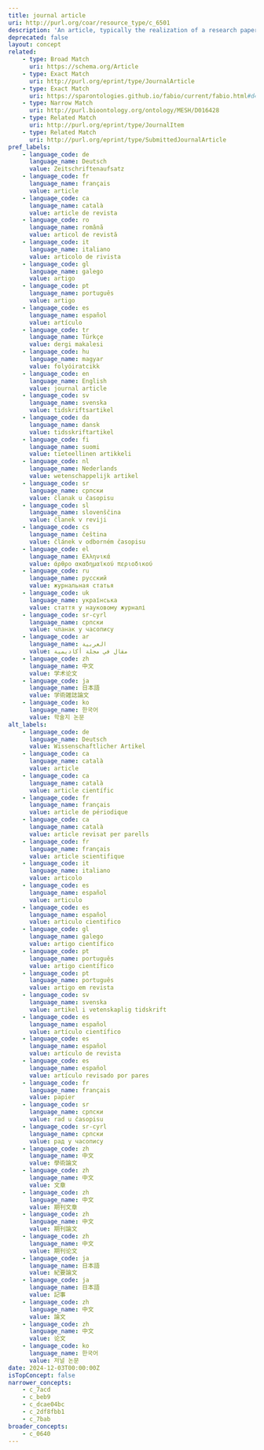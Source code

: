 ```yaml
---
title: journal article
uri: http://purl.org/coar/resource_type/c_6501
description: 'An article, typically the realization of a research paper reporting original research findings, published in a journal issue. [Source: https://sparontologies.github.io/fabio/current/fabio.html#d4e3646]'
deprecated: false
layout: concept
related:
    - type: Broad Match
      uri: https://schema.org/Article
    - type: Exact Match
      uri: http://purl.org/eprint/type/JournalArticle
    - type: Exact Match
      uri: https://sparontologies.github.io/fabio/current/fabio.html#d4e3646
    - type: Narrow Match
      uri: http://purl.bioontology.org/ontology/MESH/D016428
    - type: Related Match
      uri: http://purl.org/eprint/type/JournalItem
    - type: Related Match
      uri: http://purl.org/eprint/type/SubmittedJournalArticle
pref_labels:
    - language_code: de
      language_name: Deutsch
      value: Zeitschriftenaufsatz
    - language_code: fr
      language_name: français
      value: article
    - language_code: ca
      language_name: català
      value: article de revista
    - language_code: ro
      language_name: română
      value: articol de revistă
    - language_code: it
      language_name: italiano
      value: articolo de rivista
    - language_code: gl
      language_name: galego
      value: artigo
    - language_code: pt
      language_name: português
      value: artigo
    - language_code: es
      language_name: español
      value: artículo
    - language_code: tr
      language_name: Türkçe
      value: dergi makalesi
    - language_code: hu
      language_name: magyar
      value: folyóiratcikk
    - language_code: en
      language_name: English
      value: journal article
    - language_code: sv
      language_name: svenska
      value: tidskriftsartikel
    - language_code: da
      language_name: dansk
      value: tidsskriftartikel
    - language_code: fi
      language_name: suomi
      value: tieteellinen artikkeli
    - language_code: nl
      language_name: Nederlands
      value: wetenschappelijk artikel
    - language_code: sr
      language_name: српски
      value: članak u časopisu
    - language_code: sl
      language_name: slovenščina
      value: članek v reviji
    - language_code: cs
      language_name: čeština
      value: článek v odborném časopisu
    - language_code: el
      language_name: Ελληνικά
      value: άρθρο ακαδημαϊκού περιοδικού
    - language_code: ru
      language_name: русский
      value: журнальная статья
    - language_code: uk
      language_name: українська
      value: стаття у науковому журналі
    - language_code: sr-cyrl
      language_name: српски
      value: чланак у часопису
    - language_code: ar
      language_name: العربية
      value: مقال في مجلة أكاديمية
    - language_code: zh
      language_name: 中文
      value: 学术论文
    - language_code: ja
      language_name: 日本語
      value: 学術雑誌論文
    - language_code: ko
      language_name: 한국어
      value: 학술지 논문
alt_labels:
    - language_code: de
      language_name: Deutsch
      value: Wissenschaftlicher Artikel
    - language_code: ca
      language_name: català
      value: article
    - language_code: ca
      language_name: català
      value: article científic
    - language_code: fr
      language_name: français
      value: article de périodique
    - language_code: ca
      language_name: català
      value: article revisat per parells
    - language_code: fr
      language_name: français
      value: article scientifique
    - language_code: it
      language_name: italiano
      value: articolo
    - language_code: es
      language_name: español
      value: articulo
    - language_code: es
      language_name: español
      value: articulo cientifico
    - language_code: gl
      language_name: galego
      value: artigo científico
    - language_code: pt
      language_name: português
      value: artigo científico
    - language_code: pt
      language_name: português
      value: artigo em revista
    - language_code: sv
      language_name: svenska
      value: artikel i vetenskaplig tidskrift
    - language_code: es
      language_name: español
      value: artículo científico
    - language_code: es
      language_name: español
      value: artículo de revista
    - language_code: es
      language_name: español
      value: artículo revisado por pares
    - language_code: fr
      language_name: français
      value: papier
    - language_code: sr
      language_name: српски
      value: rad u časopisu
    - language_code: sr-cyrl
      language_name: српски
      value: рад у часопису
    - language_code: zh
      language_name: 中文
      value: 學術論文
    - language_code: zh
      language_name: 中文
      value: 文章
    - language_code: zh
      language_name: 中文
      value: 期刊文章
    - language_code: zh
      language_name: 中文
      value: 期刊論文
    - language_code: zh
      language_name: 中文
      value: 期刊论文
    - language_code: ja
      language_name: 日本語
      value: 紀要論文
    - language_code: ja
      language_name: 日本語
      value: 記事
    - language_code: zh
      language_name: 中文
      value: 論文
    - language_code: zh
      language_name: 中文
      value: 论文
    - language_code: ko
      language_name: 한국어
      value: 저널 논문
date: 2024-12-03T00:00:00Z
isTopConcept: false
narrower_concepts:
    - c_7acd
    - c_beb9
    - c_dcae04bc
    - c_2df8fbb1
    - c_7bab
broader_concepts:
    - c_0640
---
```


